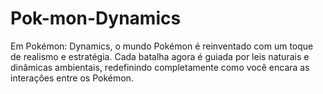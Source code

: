 # Pok-mon-Dynamics
Em Pokémon: Dynamics, o mundo Pokémon é reinventado com um toque de realismo e estratégia. Cada batalha agora é guiada por leis naturais e dinâmicas ambientais, redefinindo completamente como você encara as interações entre os Pokémon.
